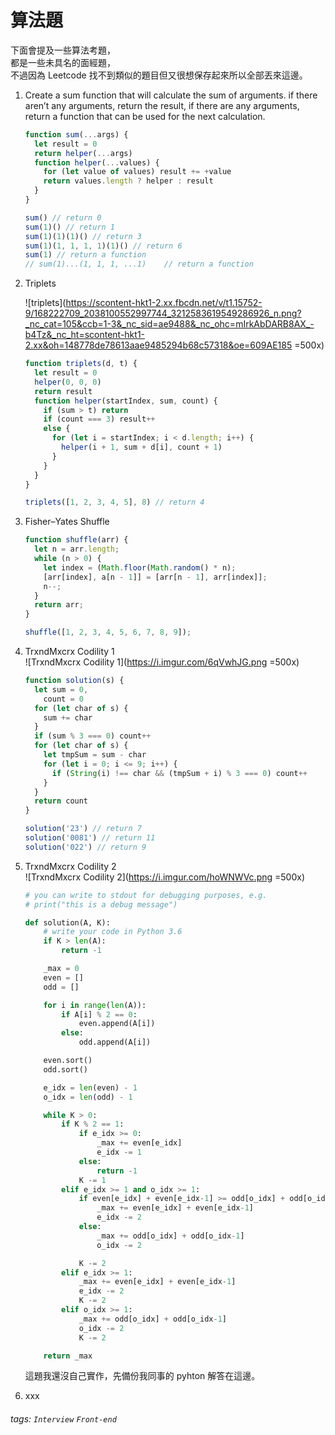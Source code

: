 # 算法題

下面會提及一些算法考題，<br />
都是一些未具名的面經題，<br />
不過因為 Leetcode 找不到類似的題目但又很想保存起來所以全部丟來這邊。

1. Create a sum function that will calculate the sum of arguments. if there aren’t any arguments, return the result, if there are any arguments, return a function that can be used for the next calculation.

   ```javascript
   function sum(...args) {
     let result = 0
     return helper(...args)
     function helper(...values) {
       for (let value of values) result += +value
       return values.length ? helper : result
     }
   }

   sum() // return 0
   sum(1)() // return 1
   sum(1)(1)(1)() // return 3
   sum(1)(1, 1, 1, 1)(1)() // return 6
   sum(1) // return a function
   // sum(1)...(1, 1, 1, ...1)    // return a function
   ```

2. Triplets <br />

   ![triplets](https://scontent-hkt1-2.xx.fbcdn.net/v/t1.15752-9/168222709_2038100552997744_3212583619549286926_n.png?_nc_cat=105&ccb=1-3&_nc_sid=ae9488&_nc_ohc=mIrkAbDARB8AX_-b4Tz&_nc_ht=scontent-hkt1-2.xx&oh=148778de78613aae9485294b68c57318&oe=609AE185 =500x)

   ```javascript
   function triplets(d, t) {
     let result = 0
     helper(0, 0, 0)
     return result
     function helper(startIndex, sum, count) {
       if (sum > t) return
       if (count === 3) result++
       else {
         for (let i = startIndex; i < d.length; i++) {
           helper(i + 1, sum + d[i], count + 1)
         }
       }
     }
   }

   triplets([1, 2, 3, 4, 5], 8) // return 4
   ```

3. Fisher–Yates Shuffle

   ```javascript
   function shuffle(arr) {
     let n = arr.length;
     while (n > 0) {
       let index = (Math.floor(Math.random() * n);
       [arr[index], a[n - 1]] = [arr[n - 1], arr[index]];
       n--;
     }
     return arr;
   }

   shuffle([1, 2, 3, 4, 5, 6, 7, 8, 9]);
   ```

4. TrxndMxcrx Codility 1 <br />
   ![TrxndMxcrx Codility 1](https://i.imgur.com/6qVwhJG.png =500x)

   ```javascript
   function solution(s) {
     let sum = 0,
       count = 0
     for (let char of s) {
       sum += char
     }
     if (sum % 3 === 0) count++
     for (let char of s) {
       let tmpSum = sum - char
       for (let i = 0; i <= 9; i++) {
         if (String(i) !== char && (tmpSum + i) % 3 === 0) count++
       }
     }
     return count
   }

   solution('23') // return 7
   solution('0081') // return 11
   solution('022') // return 9
   ```

5. TrxndMxcrx Codility 2 <br />
   ![TrxndMxcrx Codility 2](https://i.imgur.com/hoWNWVc.png =500x)

   ```python
   # you can write to stdout for debugging purposes, e.g.
   # print("this is a debug message")

   def solution(A, K):
       # write your code in Python 3.6
       if K > len(A):
           return -1

       _max = 0
       even = []
       odd = []

       for i in range(len(A)):
           if A[i] % 2 == 0:
               even.append(A[i])
           else:
               odd.append(A[i])

       even.sort()
       odd.sort()

       e_idx = len(even) - 1
       o_idx = len(odd) - 1

       while K > 0:
           if K % 2 == 1:
               if e_idx >= 0:
                   _max += even[e_idx]
                   e_idx -= 1
               else:
                   return -1
               K -= 1
           elif e_idx >= 1 and o_idx >= 1:
               if even[e_idx] + even[e_idx-1] >= odd[o_idx] + odd[o_idx-1]:
                   _max += even[e_idx] + even[e_idx-1]
                   e_idx -= 2
               else:
                   _max += odd[o_idx] + odd[o_idx-1]
                   o_idx -= 2

               K -= 2
           elif e_idx >= 1:
               _max += even[e_idx] + even[e_idx-1]
               e_idx -= 2
               K -= 2
           elif o_idx >= 1:
               _max += odd[o_idx] + odd[o_idx-1]
               o_idx -= 2
               K -= 2

       return _max
   ```

   這題我還沒自己實作，先備份我同事的 pyhton 解答在這邊。

6. xxx

###### tags: `Interview` `Front-end`
